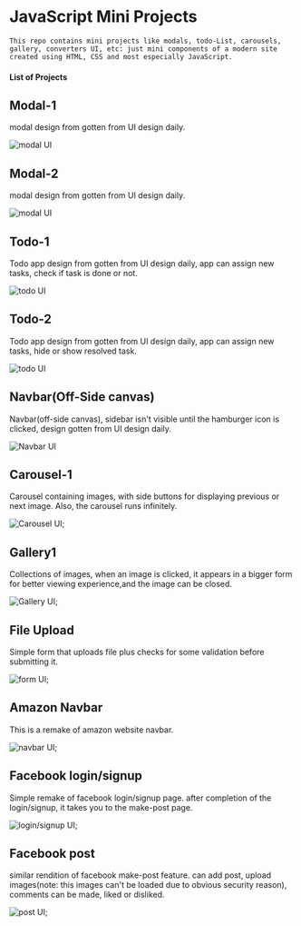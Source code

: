 # JavaScript Mini Projects

    This repo contains mini projects like modals, todo-List, carousels, gallery, converters UI, etc: just mini components of a modern site created using HTML, CSS and most especially JavaScript.


#### List of Projects

## Modal-1 

modal design from gotten from UI design daily.

![modal UI](./modal-1/modal-1.png)


## Modal-2 

modal design from gotten from UI design daily.

![modal UI](./modal-2/modal-2.png)


## Todo-1 

Todo app design from gotten from UI design daily, app can assign new tasks, check if task is done or not.

![todo UI](./todo-1/todo-1.png)


## Todo-2 

Todo app design from gotten from UI design daily, app can assign new tasks, hide or show resolved task.

![todo UI](./todo-2/todo-2.png)


## Navbar(Off-Side canvas)

Navbar(off-side canvas), sidebar isn't visible until the hamburger icon is clicked, design gotten from UI design daily.

![Navbar UI](./navbar1/nav-1.png)


## Carousel-1

Carousel containing images, with side buttons for displaying previous or next image. Also, the carousel runs infinitely.

![Carousel UI](./carousel1/../carousel-1/images/carousel1.png);


## Gallery1 

Collections of images, when an image is clicked, it appears in a bigger form for better viewing experience,and the image can be closed.

![Gallery UI](./gallery1/images/gallery1.png);


## File Upload

Simple form that uploads file plus checks for some validation before submitting it.

![form UI](./fileUpload/formLogic.png);


## Amazon Navbar

This is a remake of amazon website navbar.

![navbar UI](./navbar2/amazon-navbar.png);


## Facebook login/signup

Simple remake of facebook login/signup page. after completion of the login/signup, it takes you to the make-post page.

![login/signup UI](./fbLogin/fbLoginSignup.png);


## Facebook post

similar rendition of facebook make-post feature. can add post, upload images(note: this images can't be loaded due to obvious security reason), comments can be made, liked or disliked.

![post UI](./fbPost/fb-post.png);
